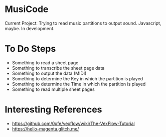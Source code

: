 # MusiCode
Current Project: Trying to read music partitions to output sound. Javascript, maybe. In development.

# To Do Steps
* Something to read a sheet page
* Something to transcribe the sheet page data
* Something to output the data (MIDI)
* Something to determine the Key in which the partition is played
* Something to determine the Time in which the partition is played
* Something to read multiple sheet pages

# Interesting References
* https://github.com/0xfe/vexflow/wiki/The-VexFlow-Tutorial
* https://hello-magenta.glitch.me/
